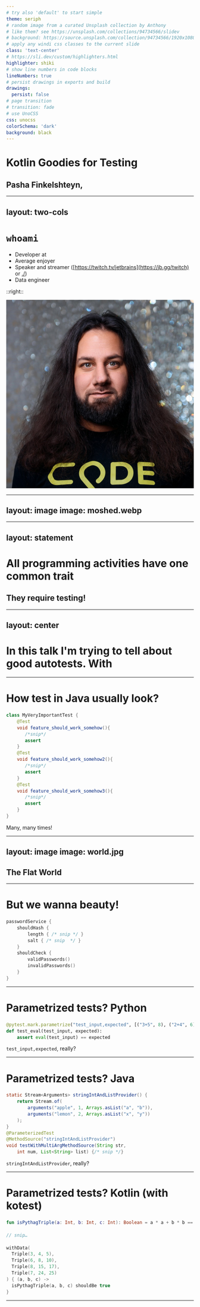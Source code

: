 ```yaml
---
# try also 'default' to start simple
theme: seriph
# random image from a curated Unsplash collection by Anthony
# like them? see https://unsplash.com/collections/94734566/slidev
# background: https://source.unsplash.com/collection/94734566/1920x1080
# apply any windi css classes to the current slide
class: 'text-center'
# https://sli.dev/custom/highlighters.html
highlighter: shiki
# show line numbers in code blocks
lineNumbers: true
# persist drawings in exports and build
drawings:
  persist: false
# page transition
# transition: fade
# use UnoCSS
css: unocss
colorSchema: 'dark'
background: black
---
```


# Kotlin Goodies for Testing

## Pasha Finkelshteyn, <logos-jetbrains />

---
layout: two-cols
---

# `whoami`

- Developer <emojione-monotone-avocado /> at <logos-jetbrains />
- Average <fa6-brands-python /> enjoyer
- Speaker <ph-microphone-fill /> and streamer <ph-twitch-logo /> ([https://twitch.tv/jetbrains](https://jb.gg/twitch) or [<ph-twitch-logo />.<gg-tv />/<logos-jetbrains />](https://jb.gg/twitch))
- Data engineer

::right::

![](/avatar.jpg)

---
layout: image
image: moshed.webp
---


---
layout: statement
---

# All programming activities have one common trait

## They require testing!

---
layout: center
---

# In this talk I'm trying to tell about good autotests. With <logos-kotlin-icon />

---

# How test in Java usually look?

```java {all|1|2-6|5|7-11|10|12-16|15}
class MyVeryImportantTest {
    @Test
    void feature_should_work_somehow(){
       /*snip*/ 
       assert
    }
    @Test
    void feature_should_work_somehow2(){
       /*snip*/ 
       assert
    }
    @Test
    void feature_should_work_somehow3(){
       /*snip*/ 
       assert
    }
}
```

Many, many times!

---
layout: image
image: world.jpg
---

## The Flat World

---

# But we wanna beauty!

```kotlin {all|1|2|3|4|6|7|8}
passwordService {
    shouldHash {
        length { /* snip */ }
        salt { /* snip  */ }
    }
    shouldCheck {
        validPasswords()
        invalidPasswords()
    }   
}
```

---

# Parametrized tests? Python

```python {all|1|1,2}
@pytest.mark.parametrize("test_input,expected", [("3+5", 8), ("2+4", 6), ("6*9", 42)])
def test_eval(test_input, expected):
    assert eval(test_input) == expected
```

`test_input,expected`, really?

---

# Parametrized tests? Java

```java {all|7-10|8|1-6}
static Stream<Arguments> stringIntAndListProvider() {
    return Stream.of(
        arguments("apple", 1, Arrays.asList("a", "b")),
        arguments("lemon", 2, Arrays.asList("x", "y"))
    );
} 
@ParameterizedTest
@MethodSource("stringIntAndListProvider")
void testWithMultiArgMethodSource(String str, 
    int num, List<String> list) {/* snip */}
```

`stringIntAndListProvider`, really?

---

# Parametrized tests? Kotlin (with kotest)

```kotlin
fun isPythagTriple(a: Int, b: Int, c: Int): Boolean = a * a + b * b == c * c

// snip…

withData(
  Triple(3, 4, 5),
  Triple(6, 8, 10),
  Triple(8, 15, 17),
  Triple(7, 24, 25)
) { (a, b, c) ->
  isPythagTriple(a, b, c) shouldBe true
}
```

---